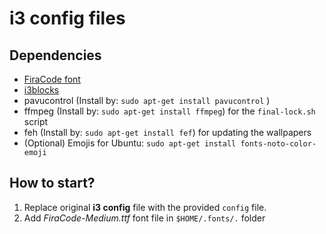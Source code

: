 # i3 config files

## Dependencies
- [FiraCode font](https://github.com/tonsky/FiraCode)
- [i3blocks](https://github.com/vivien/i3blocks) 
- pavucontrol (Install by: `sudo apt-get install pavucontrol` )
- ffmpeg (Install by: `sudo apt-get install ffmpeg`) for the `final-lock.sh` script
- feh (Install by: `sudo apt-get install fef`) for updating the wallpapers 
- (Optional) Emojis for Ubuntu: `sudo apt-get install fonts-noto-color-emoji`

## How to start?
1. Replace original **i3 config** file with the provided `config` file.
2. Add *FiraCode-Medium.ttf* font file in `$HOME/.fonts/.` folder 

